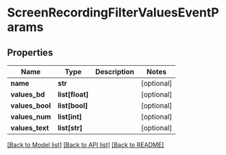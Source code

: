 # ScreenRecordingFilterValuesEventParams

## Properties
Name | Type | Description | Notes
------------ | ------------- | ------------- | -------------
**name** | **str** |  | [optional] 
**values_bd** | **list[float]** |  | [optional] 
**values_bool** | **list[bool]** |  | [optional] 
**values_num** | **list[int]** |  | [optional] 
**values_text** | **list[str]** |  | [optional] 

[[Back to Model list]](../README.md#documentation-for-models) [[Back to API list]](../README.md#documentation-for-api-endpoints) [[Back to README]](../README.md)


